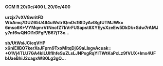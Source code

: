 #### GCM R 20/0c/400 L 20/0c/400
**urzjx7vXV8writFD**<br/>**WbAmq7DUZ65U4II4uWstrIQmDs1BIDyAvl8gtUTMJWk=**<br/>**6mso6K+VYMqmrVtNnofZ7kVrFUSapst8XYEysXzeEw5DkDk+Sdw7rAMJy7nf6wQNOl1rDFgP/B67jT3x...**<br/><br/>
**sb/UtWsiJCieqVHP**<br/>**x6niEIIBO7kerXaJFprn9TxoMitqDjG9aLIsgvAcuak=**<br/>**+01Vj4TLU7GA4kILUlfIhfeSuZLsLJNPsgRqYITWtKaPcLz9fVUX+Imx4UFbUaeBhiJ2cagxW80Lg3gQ...**